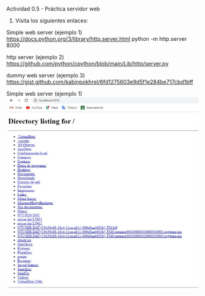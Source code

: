 Actividad 0.5 - Práctica servidor web
1.	Visita los siguientes enlaces:

Simple web server (ejemplo 1)
https://docs.python.org/3/library/http.server.html
python -m http.server 8000
     
http server (ejemplo 2)
https://github.com/python/cpython/blob/main/Lib/http/server.py

dummy web server (ejemplo 3)
https://gist.github.com/kabinpokhrel/6fd1275603e9d5f1e284be717cbd1bff



Simple web server (ejemplo 1)
![](https://github.com/brianllj03/SRI/blob/main/TEMA0/server01.jpg)
